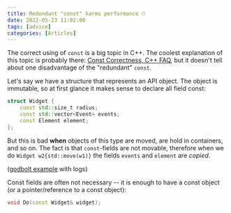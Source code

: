 ```yaml
---
title: Redundant "const" harms performance ⏱
date: 2022-05-23 11:02:00
tags: [advice]
categories: [Articles]
---
```


The correct using of `const` is a big topic in C++. The coolest explanation of this topic
is probably there: [Const Correctness, C++ FAQ](https://isocpp.org/wiki/faq/const-correctness),
but it doesn't tell about one disadvantage of the "redundant" `const`.

Let's say we have a structure that represents an API object. The object is immutable, so at first glance it makes
sense to declare all field const:
```c++
struct Widget {
    const std::size_t radius;
    const std::vector<Event> events;
    const Element element;
};
```

But this is bad **when** objects of this type are moved, are hold in containers, and so on.
The fact is that `const`-fields are not movable, therefore when we do `Widget w2{std::move(w1)}`
the fields `events` and `element` are *copied*.

([godbolt example](https://godbolt.org/z/qvbE81WPT) with logs)

Const fields are often not necessary -- it is enough to have a const object (or a pointer/reference to a const object):
```c++
void Do(const Widget& widget);
```
